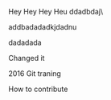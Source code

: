 Hey Hey Hey
Heu
ddadbdaj\


addbadadadkjdadnu


dadadada

Changed it

2016 Git traning


How to contribute

